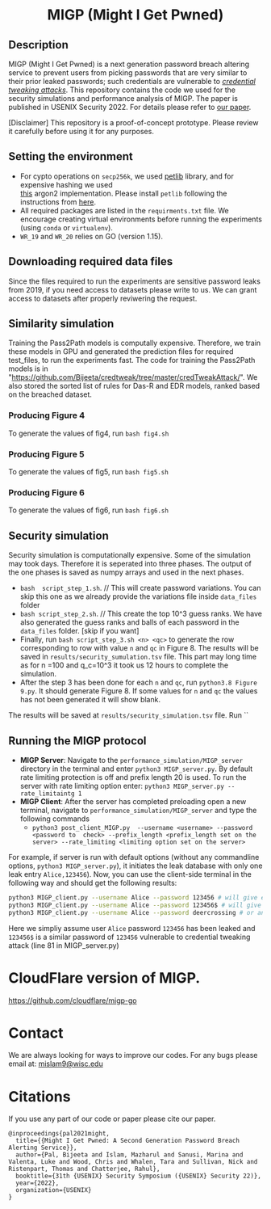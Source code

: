 <h1 align="center">MIGP (Might I Get Pwned)</h1>

## Description
MIGP (Might I Get Pwned) is a next generation password breach altering service to prevent users from picking passwords that are very similar to their prior leaked passwords; such credentials are vulnerable to [*credential tweaking attacks*](https://pages.cs.wisc.edu/~chatterjee/papers/ppsm.pdf). This repository contains the code we used for the security simulations and performance analysis of MIGP. The paper is published in USENIX Security 2022. For details please refer to [our paper](https://arxiv.org/pdf/2109.14490.pdf).

[Disclaimer] This repository is a proof-of-concept prototype. Please review it carefully before using it for any purposes.


## Setting the environment
- For cypto operations on `secp256k`,  we used [petlib](https://github.com/gdanezis/petlib) library, and for expensive hashing we used  
[this](https://argon2-cffi.readthedocs.io/en/stable/api.html) argon2 implementation. Please install `petlib` following the instructions from [here](https://github.com/gdanezis/petlib).
- All required packages are listed in the `requirments.txt` file. We encourage creating virtual environments before running the experiments (using `conda` or `virtualenv`). 
- `WR_19` and `WR_20` relies on GO (version 1.15).
## Downloading required data files
Since the files required to run the experiments are sensitive password leaks from 2019, if you need access to datasets please write to us. We can grant access to datasets after properly reviwering the request.
## Similarity simulation
Training the Pass2Path models is computally expensive. Therefore, we train these models in GPU and generated the prediction files for required test_files, to run the experiments fast. The code for training the Pass2Path models is in "https://github.com/Bijeeta/credtweak/tree/master/credTweakAttack/".
We also stored the sorted list of rules for Das-R and EDR models, ranked based on the breached dataset.

### Producing Figure 4
To generate the values of fig4, run `bash fig4.sh`

### Producing Figure 5
To generate the values of fig5, run `bash fig5.sh`

### Producing Figure 6
To generate the values of fig6, run `bash fig6.sh`

## Security simulation
Security simulation is computationally expensive. Some of the simulation may took days. Therefore it is seperated into three phases. The output of the one phases is saved as numpy arrays and used in the next phases. 
- `bash  script_step_1.sh`. // This will create password variations. You can skip this one as we already provide the variations file inside `data_files` folder
- `bash script_step_2.sh`. // This create the top 10^3 guess ranks. We have also generated the guess ranks and balls of each password in the `data_files` folder. [skip if you want] 
- Finally, run `bash script_step_3.sh <n> <qc>` to generate the row corresponding to row  with value `n` and `qc` in Figure 8. The results will be saved in `results/security_sumulation.tsv` file. This part may long time as for n =100 and q_c=10^3 it took us 12 hours to complete the simulation. 
- After the step 3 has been done for each `n` and `qc`, run `python3.8 Figure 9.py`. It should generate Figure 8. If some values for `n` and `qc` the values has not been generated it will show blank. 

The results will be saved at `results/security_simulation.tsv` file. Run ``

## Running the MIGP protocol 
- **MIGP Server**: Navigate to the `performance_simulation/MIGP_server` directory in the terminal and enter `python3 MIGP_server.py`. By default rate limiting protection is off and prefix length 20 is used. To run the server with rate limiting option enter: `python3 MIGP_server.py --rate_limitaintg 1`
- **MIGP Client**: After the server has completed preloading open a new terminal, navigate to `performance_simulation/MIGP_server` and type the following commands
    - `python3 post_client_MIGP.py  --username <username> --password <password to  check> --prefix_length <prefix_length set on the server> --rate_limiting <limiting option set on the server>`

For example, if server is run with default options (without any commandline options, `python3 MIGP_server.py`), it initiates the leak database with only one leak entry `Alice,123456`). Now, you can use the client-side terminal in the following way and should get the following results:

```sh
python3 MIGP_client.py --username Alice --password 123456 # will give exact password matching
python3 MIGP_client.py --username Alice --password 123456$ # will give similar password matching
python3 MIGP_client.py --username Alice --password deercrossing # or any other password, will give not present in the leak
```
Here we simpliy assume user `Alice` password `123456` has been leaked and `123456$` is a similar password of `123456` vulnerable to credential tweaking attack (line 81 in MIGP_server.py)

# CloudFlare version of MIGP.
https://github.com/cloudflare/migp-go
# Contact
We are always looking for ways to improve our codes. For any bugs please email at: [mislam9@wisc.edu](mailto:mislam9@wisc.edu)
# Citations
If you use any part of our code or paper please cite our paper. 
```
@inproceedings{pal2021might,
  title={{Might I Get Pwned: A Second Generation Password Breach Alerting Service}},
  author={Pal, Bijeeta and Islam, Mazharul and Sanusi, Marina and Valenta, Luke and Wood, Chris and Whalen, Tara and Sullivan, Nick and Ristenpart, Thomas and Chatterjee, Rahul},
  booktitle={31th {USENIX} Security Symposium ({USENIX} Security 22)},
  year={2022},
  organization={USENIX}
}
